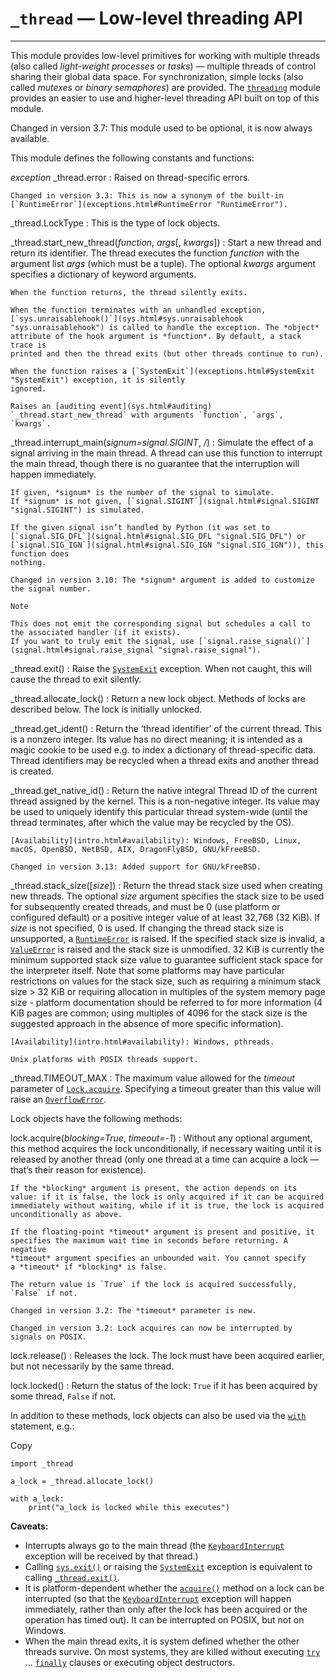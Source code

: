 `_thread` — Low-level threading API
===================================

---

This module provides low-level primitives for working with multiple threads
(also called *light-weight processes* or *tasks*) — multiple threads of
control sharing their global data space. For synchronization, simple locks
(also called *mutexes* or *binary semaphores*) are provided.
The [`threading`](threading.html#module-threading "threading: Thread-based parallelism.") module provides an easier to use and higher-level
threading API built on top of this module.

Changed in version 3.7: This module used to be optional, it is now always available.

This module defines the following constants and functions:

*exception* \_thread.error
:   Raised on thread-specific errors.

    Changed in version 3.3: This is now a synonym of the built-in [`RuntimeError`](exceptions.html#RuntimeError "RuntimeError").

\_thread.LockType
:   This is the type of lock objects.

\_thread.start\_new\_thread(*function*, *args*[, *kwargs*])
:   Start a new thread and return its identifier. The thread executes the
    function *function* with the argument list *args* (which must be a tuple).
    The optional *kwargs* argument specifies a dictionary of keyword arguments.

    When the function returns, the thread silently exits.

    When the function terminates with an unhandled exception,
    [`sys.unraisablehook()`](sys.html#sys.unraisablehook "sys.unraisablehook") is called to handle the exception. The *object*
    attribute of the hook argument is *function*. By default, a stack trace is
    printed and then the thread exits (but other threads continue to run).

    When the function raises a [`SystemExit`](exceptions.html#SystemExit "SystemExit") exception, it is silently
    ignored.

    Raises an [auditing event](sys.html#auditing) `_thread.start_new_thread` with arguments `function`, `args`, `kwargs`.

\_thread.interrupt\_main(*signum=signal.SIGINT*, */*)
:   Simulate the effect of a signal arriving in the main thread.
    A thread can use this function to interrupt the main thread, though
    there is no guarantee that the interruption will happen immediately.

    If given, *signum* is the number of the signal to simulate.
    If *signum* is not given, [`signal.SIGINT`](signal.html#signal.SIGINT "signal.SIGINT") is simulated.

    If the given signal isn’t handled by Python (it was set to
    [`signal.SIG_DFL`](signal.html#signal.SIG_DFL "signal.SIG_DFL") or [`signal.SIG_IGN`](signal.html#signal.SIG_IGN "signal.SIG_IGN")), this function does
    nothing.

    Changed in version 3.10: The *signum* argument is added to customize the signal number.

    Note

    This does not emit the corresponding signal but schedules a call to
    the associated handler (if it exists).
    If you want to truly emit the signal, use [`signal.raise_signal()`](signal.html#signal.raise_signal "signal.raise_signal").

\_thread.exit()
:   Raise the [`SystemExit`](exceptions.html#SystemExit "SystemExit") exception. When not caught, this will cause the
    thread to exit silently.

\_thread.allocate\_lock()
:   Return a new lock object. Methods of locks are described below. The lock is
    initially unlocked.

\_thread.get\_ident()
:   Return the ‘thread identifier’ of the current thread. This is a nonzero
    integer. Its value has no direct meaning; it is intended as a magic cookie to
    be used e.g. to index a dictionary of thread-specific data. Thread identifiers
    may be recycled when a thread exits and another thread is created.

\_thread.get\_native\_id()
:   Return the native integral Thread ID of the current thread assigned by the kernel.
    This is a non-negative integer.
    Its value may be used to uniquely identify this particular thread system-wide
    (until the thread terminates, after which the value may be recycled by the OS).

    [Availability](intro.html#availability): Windows, FreeBSD, Linux, macOS, OpenBSD, NetBSD, AIX, DragonFlyBSD, GNU/kFreeBSD.

    Changed in version 3.13: Added support for GNU/kFreeBSD.

\_thread.stack\_size([*size*])
:   Return the thread stack size used when creating new threads. The optional
    *size* argument specifies the stack size to be used for subsequently created
    threads, and must be 0 (use platform or configured default) or a positive
    integer value of at least 32,768 (32 KiB). If *size* is not specified,
    0 is used. If changing the thread stack size is
    unsupported, a [`RuntimeError`](exceptions.html#RuntimeError "RuntimeError") is raised. If the specified stack size is
    invalid, a [`ValueError`](exceptions.html#ValueError "ValueError") is raised and the stack size is unmodified. 32 KiB
    is currently the minimum supported stack size value to guarantee sufficient
    stack space for the interpreter itself. Note that some platforms may have
    particular restrictions on values for the stack size, such as requiring a
    minimum stack size > 32 KiB or requiring allocation in multiples of the system
    memory page size - platform documentation should be referred to for more
    information (4 KiB pages are common; using multiples of 4096 for the stack size is
    the suggested approach in the absence of more specific information).

    [Availability](intro.html#availability): Windows, pthreads.

    Unix platforms with POSIX threads support.

\_thread.TIMEOUT\_MAX
:   The maximum value allowed for the *timeout* parameter of
    [`Lock.acquire`](threading.html#threading.Lock.acquire "threading.Lock.acquire"). Specifying a timeout greater
    than this value will raise an [`OverflowError`](exceptions.html#OverflowError "OverflowError").

Lock objects have the following methods:

lock.acquire(*blocking=True*, *timeout=-1*)
:   Without any optional argument, this method acquires the lock unconditionally, if
    necessary waiting until it is released by another thread (only one thread at a
    time can acquire a lock — that’s their reason for existence).

    If the *blocking* argument is present, the action depends on its
    value: if it is false, the lock is only acquired if it can be acquired
    immediately without waiting, while if it is true, the lock is acquired
    unconditionally as above.

    If the floating-point *timeout* argument is present and positive, it
    specifies the maximum wait time in seconds before returning. A negative
    *timeout* argument specifies an unbounded wait. You cannot specify
    a *timeout* if *blocking* is false.

    The return value is `True` if the lock is acquired successfully,
    `False` if not.

    Changed in version 3.2: The *timeout* parameter is new.

    Changed in version 3.2: Lock acquires can now be interrupted by signals on POSIX.

lock.release()
:   Releases the lock. The lock must have been acquired earlier, but not
    necessarily by the same thread.

lock.locked()
:   Return the status of the lock: `True` if it has been acquired by some thread,
    `False` if not.

In addition to these methods, lock objects can also be used via the
[`with`](../reference/compound_stmts.html#with) statement, e.g.:

Copy

```
import _thread

a_lock = _thread.allocate_lock()

with a_lock:
    print("a_lock is locked while this executes")

```

**Caveats:**

* Interrupts always go to the main thread (the [`KeyboardInterrupt`](exceptions.html#KeyboardInterrupt "KeyboardInterrupt")
  exception will be received by that thread.)
* Calling [`sys.exit()`](sys.html#sys.exit "sys.exit") or raising the [`SystemExit`](exceptions.html#SystemExit "SystemExit") exception is
  equivalent to calling [`_thread.exit()`](#thread.exit "_thread.exit").
* It is platform-dependent whether the [`acquire()`](threading.html#threading.Lock.acquire "threading.Lock.acquire") method
  on a lock can be interrupted (so that the [`KeyboardInterrupt`](exceptions.html#KeyboardInterrupt "KeyboardInterrupt") exception
  will happen immediately, rather than only after the lock has been acquired or
  the operation has timed out). It can be interrupted on POSIX, but not on
  Windows.
* When the main thread exits, it is system defined whether the other threads
  survive. On most systems, they are killed without executing
  [`try`](../reference/compound_stmts.html#try) … [`finally`](../reference/compound_stmts.html#finally) clauses or executing object
  destructors.